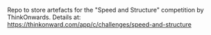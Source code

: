 Repo to store artefacts for the "Speed and Structure" competition by ThinkOnwards. 
Details at: https://thinkonward.com/app/c/challenges/speed-and-structure
